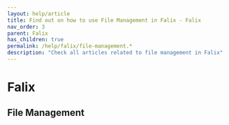 ```yaml
---
layout: help/article
title: Find out on how to use File Management in Falix - Falix
nav_order: 3
parent: Falix
has_children: true
permalink: /help/falix/file-management.*
description: "Check all articles related to file management in Falix"
---
```


# Falix
## File Management